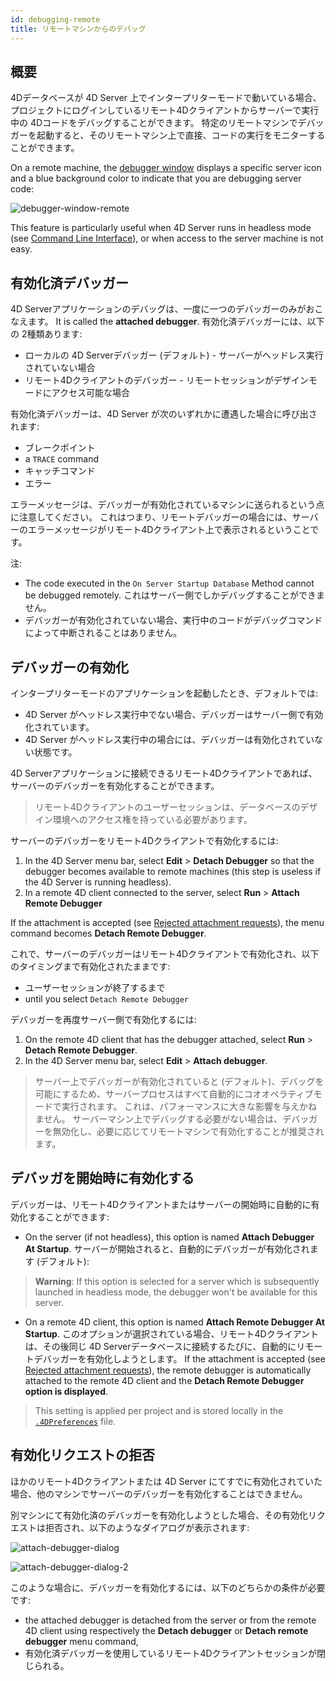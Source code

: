 ```yaml
---
id: debugging-remote
title: リモートマシンからのデバッグ
---
```


## 概要

4Dデータベースが 4D Server 上でインタープリターモードで動いている場合、プロジェクトにログインしているリモート4Dクライアントからサーバーで実行中の 4Dコードをデバッグすることができます。 特定のリモートマシンでデバッガーを起動すると、そのリモートマシン上で直接、コードの実行をモニターすることができます。

On a remote machine, the [debugger window](debugger.md) displays a specific server icon and a blue background color to indicate that you are debugging server code:

![debugger-window-remote](../assets/en/Debugging/debuggerWindowRemote.png)

This feature is particularly useful when 4D Server runs in headless mode (see [Command Line Interface](../Admin/cli.md)), or when access to the server machine is not easy.

## 有効化済デバッガー

4D Serverアプリケーションのデバッグは、一度に一つのデバッガーのみがおこなえます。 It is called the **attached debugger**. 有効化済デバッガーには、以下の 2種類あります:

- ローカルの 4D Serverデバッガー (デフォルト) - サーバーがヘッドレス実行されていない場合
- リモート4Dクライアントのデバッガー - リモートセッションがデザインモードにアクセス可能な場合

有効化済デバッガーは、4D Server が次のいずれかに遭遇した場合に呼び出されます:

- ブレークポイント
- a `TRACE` command
- キャッチコマンド
- エラー

エラーメッセージは、デバッガーが有効化されているマシンに送られるという点に注意してください。 これはつまり、リモートデバッガーの場合には、サーバーのエラーメッセージがリモート4Dクライアント上で表示されるということです。

注:

- The code executed in the `On Server Startup Database` Method cannot be debugged remotely. これはサーバー側でしかデバッグすることができません。
- デバッガーが有効化されていない場合、実行中のコードがデバッグコマンドによって中断されることはありません。

## デバッガーの有効化

インタープリターモードのアプリケーションを起動したとき、デフォルトでは:

- 4D Server がヘッドレス実行中でない場合、デバッガーはサーバー側で有効化されています。
- 4D Server がヘッドレス実行中の場合には、デバッガーは有効化されていない状態です。

4D Serverアプリケーションに接続できるリモート4Dクライアントであれば、サーバーのデバッガーを有効化することができます。

> リモート4Dクライアントのユーザーセッションは、データベースのデザイン環境へのアクセス権を持っている必要があります。

サーバーのデバッガーをリモート4Dクライアントで有効化するには:

1. In the 4D Server menu bar, select **Edit** > **Detach Debugger** so that the debugger becomes available to remote machines (this step is useless if the 4D Server is running headless).
2. In a remote 4D client connected to the server, select **Run** > **Attach Remote Debugger**

If the attachment is accepted (see [Rejected attachment requests](#rejected-attachment-requests)), the menu command becomes **Detach Remote Debugger**.

これで、サーバーのデバッガーはリモート4Dクライアントで有効化され、以下のタイミングまで有効化されたままです:

- ユーザーセッションが終了するまで
- until you select `Detach Remote Debugger`

デバッガーを再度サーバー側で有効化するには:

1. On the remote 4D client that has the debugger attached, select **Run** > **Detach Remote Debugger**.
2. In the 4D Server menu bar, select **Edit** > **Attach debugger**.

> サーバー上でデバッガーが有効化されていると (デフォルト)、デバッグを可能にするため、サーバープロセスはすべて自動的にコオオペラティブモードで実行されます。 これは、パフォーマンスに大きな影響を与えかねません。 サーバーマシン上でデバッグする必要がない場合は、デバッガーを無効化し、必要に応じてリモートマシンで有効化することが推奨されます。

## デバッガを開始時に有効化する

デバッガーは、リモート4Dクライアントまたはサーバーの開始時に自動的に有効化することができます:

- On the server (if not headless), this option is named **Attach Debugger At Startup**. サーバーが開始されると、自動的にデバッガーが有効化されます (デフォルト):

> **Warning**: If this option is selected for a server which is subsequently launched in headless mode, the debugger won't be available for this server.

- On a remote 4D client, this option is named **Attach Remote Debugger At Startup**. このオプションが選択されている場合、リモート4Dクライアントは、その後同じ 4D Serverデータベースに接続するたびに、自動的にリモートデバッガーを有効化しようとします。 If the attachment is accepted (see [Rejected attachment requests](#rejected-attachment-requests)), the remote debugger is automatically attached to the remote 4D client and the **Detach Remote Debugger option is displayed**.

> This setting is applied per project and is stored locally in the [`.4DPreferences`](Project/architecture.md#userpreferencesusername) file.

## 有効化リクエストの拒否

ほかのリモート4Dクライアントまたは 4D Server にてすでに有効化されていた場合、他のマシンでサーバーのデバッガーを有効化することはできません。

別マシンにて有効化済のデバッガーを有効化しようとした場合、その有効化リクエストは拒否され、以下のようなダイアログが表示されます:

![attach-debugger-dialog](../assets/en/Debugging/attach-debugger-dialog.png)

![attach-debugger-dialog-2](../assets/en/Debugging/attach-debugger-dialog-2.png)

このような場合に、デバッガーを有効化するには、以下のどちらかの条件が必要です:

- the attached debugger is detached from the server or from the remote 4D client using respectively the **Detach debugger** or **Detach remote debugger** menu command,
- 有効化済デバッガーを使用しているリモート4Dクライアントセッションが閉じられる。

